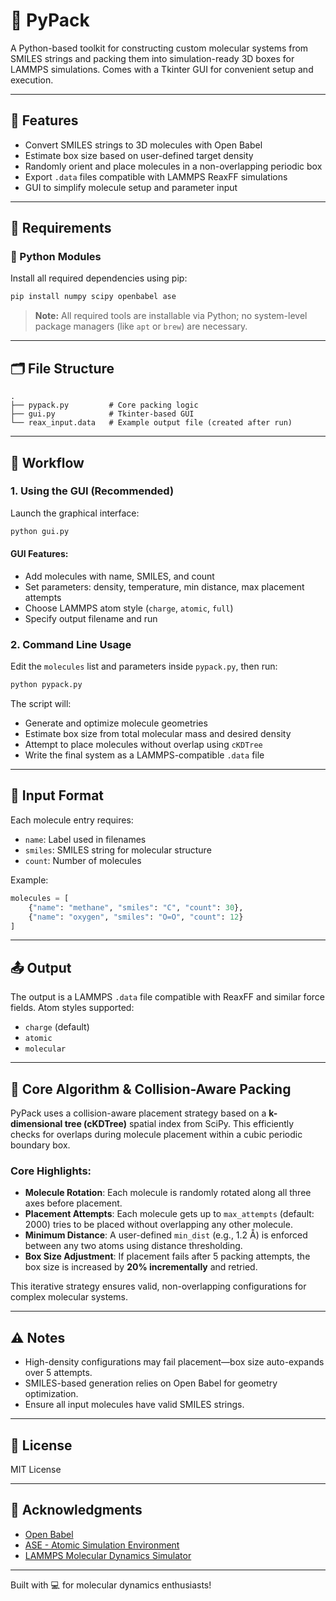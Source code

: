 # 🧬 PyPack

A Python-based toolkit for constructing custom molecular systems from SMILES strings and packing them into simulation-ready 3D boxes for LAMMPS simulations. Comes with a Tkinter GUI for convenient setup and execution.

---

## 🚀 Features

* Convert SMILES strings to 3D molecules with Open Babel
* Estimate box size based on user-defined target density
* Randomly orient and place molecules in a non-overlapping periodic box
* Export `.data` files compatible with LAMMPS ReaxFF simulations
* GUI to simplify molecule setup and parameter input

---

## 🧰 Requirements

### 🐍 Python Modules

Install all required dependencies using pip:

```bash
pip install numpy scipy openbabel ase
```

> **Note:** All required tools are installable via Python; no system-level package managers (like `apt` or `brew`) are necessary.

---

## 🗂️ File Structure

```
.
├── pypack.py         # Core packing logic
├── gui.py            # Tkinter-based GUI
└── reax_input.data   # Example output file (created after run)
```

---

## 🧪 Workflow

### 1. Using the GUI (Recommended)

Launch the graphical interface:

```bash
python gui.py
```

#### GUI Features:

* Add molecules with name, SMILES, and count
* Set parameters: density, temperature, min distance, max placement attempts
* Choose LAMMPS atom style (`charge`, `atomic`, `full`)
* Specify output filename and run

### 2. Command Line Usage

Edit the `molecules` list and parameters inside `pypack.py`, then run:

```bash
python pypack.py
```

The script will:

* Generate and optimize molecule geometries
* Estimate box size from total molecular mass and desired density
* Attempt to place molecules without overlap using `cKDTree`
* Write the final system as a LAMMPS-compatible `.data` file

---

## 📅 Input Format

Each molecule entry requires:

* `name`: Label used in filenames
* `smiles`: SMILES string for molecular structure
* `count`: Number of molecules

Example:

```python
molecules = [
    {"name": "methane", "smiles": "C", "count": 30},
    {"name": "oxygen", "smiles": "O=O", "count": 12}
]
```

---

## 📤 Output

The output is a LAMMPS `.data` file compatible with ReaxFF and similar force fields. Atom styles supported:

* `charge` (default)
* `atomic`
* `molecular`

---

## 🧠 Core Algorithm & Collision-Aware Packing

PyPack uses a collision-aware placement strategy based on a **k-dimensional tree (cKDTree)** spatial index from SciPy. This efficiently checks for overlaps during molecule placement within a cubic periodic boundary box.

### Core Highlights:

* **Molecule Rotation**: Each molecule is randomly rotated along all three axes before placement.
* **Placement Attempts**: Each molecule gets up to `max_attempts` (default: 2000) tries to be placed without overlapping any other molecule.
* **Minimum Distance**: A user-defined `min_dist` (e.g., 1.2 Å) is enforced between any two atoms using distance thresholding.
* **Box Size Adjustment**: If placement fails after 5 packing attempts, the box size is increased by **20% incrementally** and retried.

This iterative strategy ensures valid, non-overlapping configurations for complex molecular systems.

---

## ⚠️ Notes

* High-density configurations may fail placement—box size auto-expands over 5 attempts.
* SMILES-based generation relies on Open Babel for geometry optimization.
* Ensure all input molecules have valid SMILES strings.

---

## 📜 License

MIT License

---

## 🙌 Acknowledgments

* [Open Babel](https://openbabel.org/)
* [ASE - Atomic Simulation Environment](https://wiki.fysik.dtu.dk/ase/)
* [LAMMPS Molecular Dynamics Simulator](https://lammps.org)

---

Built with 💻 for molecular dynamics enthusiasts!
